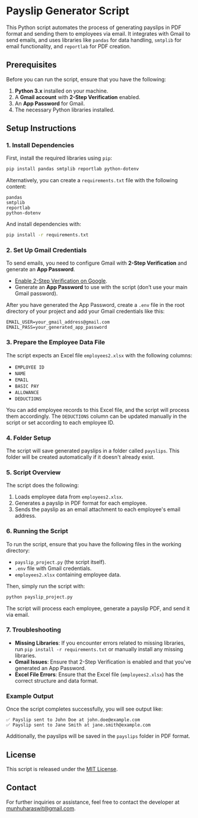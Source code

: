 
# Payslip Generator Script

This Python script automates the process of generating payslips in PDF format and sending them to employees via email. It integrates with Gmail to send emails, and uses libraries like `pandas` for data handling, `smtplib` for email functionality, and `reportlab` for PDF creation.

## Prerequisites

Before you can run the script, ensure that you have the following:

1. **Python 3.x** installed on your machine.
2. A **Gmail account** with **2-Step Verification** enabled.
3. An **App Password** for Gmail.
4. The necessary Python libraries installed.

## Setup Instructions

### 1. Install Dependencies

First, install the required libraries using `pip`:

```bash
pip install pandas smtplib reportlab python-dotenv
```

Alternatively, you can create a `requirements.txt` file with the following content:

```
pandas
smtplib
reportlab
python-dotenv
```

And install dependencies with:

```bash
pip install -r requirements.txt
```

### 2. Set Up Gmail Credentials

To send emails, you need to configure Gmail with **2-Step Verification** and generate an **App Password**.

- [Enable 2-Step Verification on Google](https://support.google.com/accounts/answer/185833?hl=en).
- Generate an **App Password** to use with the script (don’t use your main Gmail password).

After you have generated the App Password, create a `.env` file in the root directory of your project and add your Gmail credentials like this:

```env
EMAIL_USER=your_gmail_address@gmail.com
EMAIL_PASS=your_generated_app_password
```

### 3. Prepare the Employee Data File

The script expects an Excel file `employees2.xlsx` with the following columns:

- `EMPLOYEE ID`
- `NAME`
- `EMAIL`
- `BASIC PAY`
- `ALLOWANCE`
- `DEDUCTIONS`

You can add employee records to this Excel file, and the script will process them accordingly. The `DEDUCTIONS` column can be updated manually in the script or set according to each employee ID.

### 4. Folder Setup

The script will save generated payslips in a folder called `payslips`. This folder will be created automatically if it doesn't already exist.

### 5. Script Overview

The script does the following:

1. Loads employee data from `employees2.xlsx`.
2. Generates a payslip in PDF format for each employee.
3. Sends the payslip as an email attachment to each employee's email address.

### 6. Running the Script

To run the script, ensure that you have the following files in the working directory:

- `payslip_project.py` (the script itself).
- `.env` file with Gmail credentials.
- `employees2.xlsx` containing employee data.

Then, simply run the script with:

```bash
python payslip_project.py
```

The script will process each employee, generate a payslip PDF, and send it via email.

### 7. Troubleshooting

- **Missing Libraries**: If you encounter errors related to missing libraries, run `pip install -r requirements.txt` or manually install any missing libraries.
- **Gmail Issues**: Ensure that 2-Step Verification is enabled and that you've generated an App Password.
- **Excel File Errors**: Ensure that the Excel file (`employees2.xlsx`) has the correct structure and data format.

### Example Output

Once the script completes successfully, you will see output like:

```
✅ Payslip sent to John Doe at john.doe@example.com
✅ Payslip sent to Jane Smith at jane.smith@example.com
```

Additionally, the payslips will be saved in the `payslips` folder in PDF format.

## License

This script is released under the [MIT License](LICENSE).

## Contact

For further inquiries or assistance, feel free to contact the developer at munhuharaswit@gmail.com.
